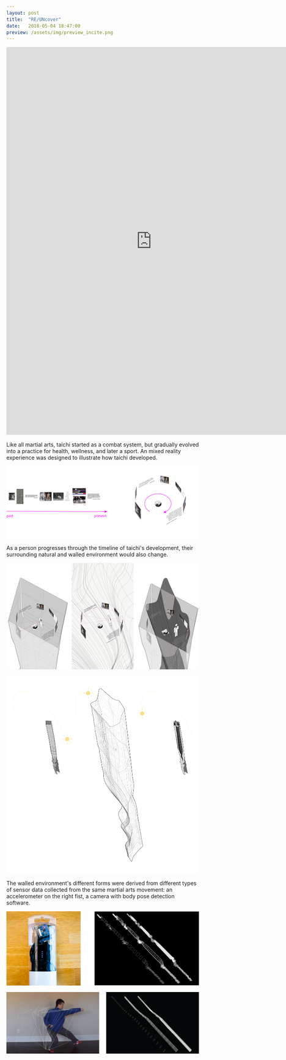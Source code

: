 ```yaml
---
layout: post
title:  "RE/UNcover"
date:   2018-05-04 18:47:00
preview: /assets/img/preview_incite.png
---
```


<iframe src="https://player.vimeo.com/video/327150676?h=fc720b863a" width="760" height="1013" frameborder="0" allow="autoplay; fullscreen; picture-in-picture" allowfullscreen></iframe>
<br>

Like all martial arts, taichi started as a combat system, but gradually evolved into a practice for health, wellness, and later a sport. An mixed reality experience was designed to illustrate how taichi developed. 

![Taichi timeline](/assets/img/incite/02_gallery_concept_0.png)

As a person progresses through the timeline of taichi's development, their surrounding natural and walled environment would also change.

![Responsive Environment Form](/assets/img/incite/03_gallery_concept_composite.png)

![Responsive Environment Light](/assets/img/incite/04_gallery_geometry_composite.png)

The walled environment's different forms were derived from different types of sensor data collected from the same martial arts movement: an accelerometer on the right fist, a camera with body pose detection software.

![Accelerometer](/assets/img/incite/05_process_1-01.png)

![Camera with pose detection](/assets/img/incite/05_process_2-01.png)